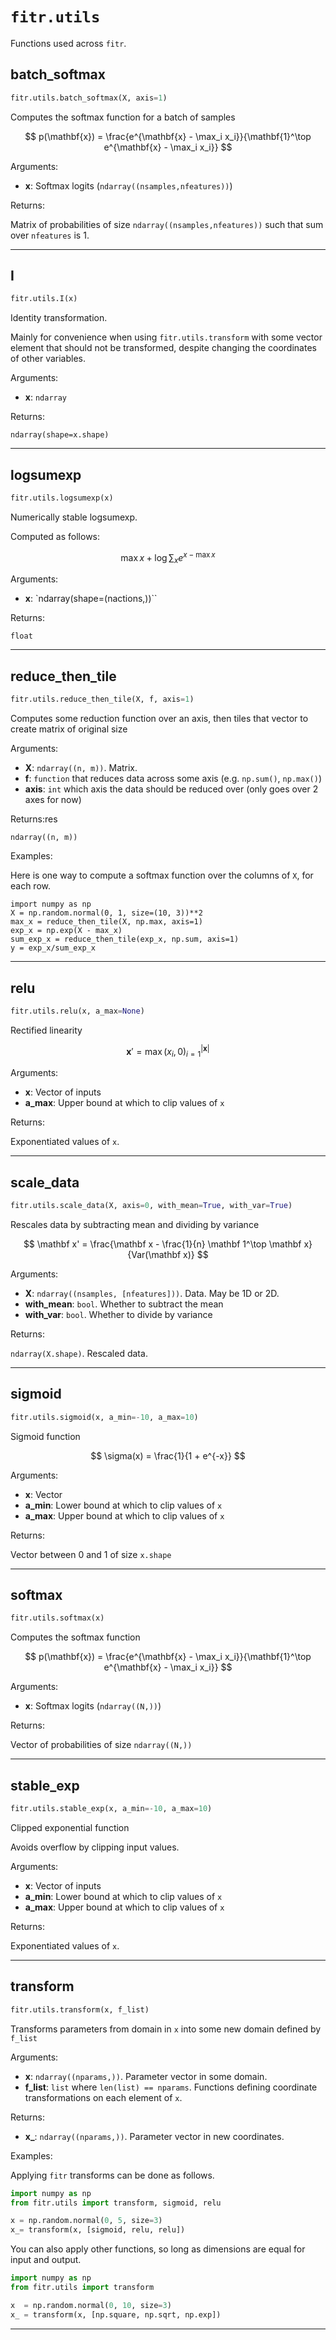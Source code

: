 # `fitr.utils`

Functions used across `fitr`.



## batch_softmax

```python
fitr.utils.batch_softmax(X, axis=1)
```

Computes the softmax function for a batch of samples

$$
p(\mathbf{x}) = \frac{e^{\mathbf{x} - \max_i x_i}}{\mathbf{1}^\top e^{\mathbf{x} - \max_i x_i}}
$$

Arguments:

- **x**: Softmax logits (`ndarray((nsamples,nfeatures))`)

Returns:

Matrix of probabilities of size `ndarray((nsamples,nfeatures))` such that sum over `nfeatures` is 1.

---



## I

```python
fitr.utils.I(x)
```

Identity transformation.

Mainly for convenience when using `fitr.utils.transform` with some vector element that should not be transformed, despite changing the coordinates of other variables.

Arguments:

- **x**: `ndarray`

Returns:

`ndarray(shape=x.shape)`

---



## logsumexp

```python
fitr.utils.logsumexp(x)
```

Numerically stable logsumexp.

Computed as follows:

$$
\max x + \log \sum_x e^{x - \max x}
$$

Arguments:

- **x**: `ndarray(shape=(nactions,))``

Returns:

`float`

---



## reduce_then_tile

```python
fitr.utils.reduce_then_tile(X, f, axis=1)
```

Computes some reduction function over an axis, then tiles that vector to create matrix of original size

Arguments:

- **X**: `ndarray((n, m))`. Matrix.
- **f**: `function` that reduces data across some axis (e.g. `np.sum()`, `np.max()`)
- **axis**: `int` which axis the data should be reduced over (only goes over 2 axes for now)

Returns:res

`ndarray((n, m))`

Examples:

Here is one way to compute a softmax function over the columns of `X`, for each row.

```
import numpy as np
X = np.random.normal(0, 1, size=(10, 3))**2
max_x = reduce_then_tile(X, np.max, axis=1)
exp_x = np.exp(X - max_x)
sum_exp_x = reduce_then_tile(exp_x, np.sum, axis=1)
y = exp_x/sum_exp_x
```

---



## relu

```python
fitr.utils.relu(x, a_max=None)
```

Rectified linearity

$$
\mathbf x' = \max (x_i, 0)_{i=1}^{|\mathbf x|}
$$

Arguments:

- **x**: Vector of inputs
- **a_max**: Upper bound at which to clip values of `x`

Returns:

Exponentiated values of `x`.

---



## scale_data

```python
fitr.utils.scale_data(X, axis=0, with_mean=True, with_var=True)
```

Rescales data by subtracting mean and dividing by variance

$$
\mathbf x' = \frac{\mathbf x - \frac{1}{n} \mathbf 1^\top \mathbf x}{Var(\mathbf x)}
$$

Arguments:

- **X**: `ndarray((nsamples, [nfeatures]))`. Data. May be 1D or 2D.
- **with_mean**: `bool`. Whether to subtract the mean
- **with_var**: `bool`. Whether to divide by variance

Returns:

`ndarray(X.shape)`. Rescaled data.

---



## sigmoid

```python
fitr.utils.sigmoid(x, a_min=-10, a_max=10)
```

Sigmoid function

$$
\sigma(x) = \frac{1}{1 + e^{-x}}
$$

Arguments:

- **x**: Vector
- **a_min**: Lower bound at which to clip values of `x`
- **a_max**: Upper bound at which to clip values of `x`

Returns:

Vector between 0 and 1 of size `x.shape`

---



## softmax

```python
fitr.utils.softmax(x)
```

Computes the softmax function

$$
p(\mathbf{x}) = \frac{e^{\mathbf{x} - \max_i x_i}}{\mathbf{1}^\top e^{\mathbf{x} - \max_i x_i}}
$$

Arguments:

- **x**: Softmax logits (`ndarray((N,))`)

Returns:

Vector of probabilities of size `ndarray((N,))`

---



## stable_exp

```python
fitr.utils.stable_exp(x, a_min=-10, a_max=10)
```

Clipped exponential function

Avoids overflow by clipping input values.

Arguments:

- **x**: Vector of inputs
- **a_min**: Lower bound at which to clip values of `x`
- **a_max**: Upper bound at which to clip values of `x`

Returns:

Exponentiated values of `x`.

---



## transform

```python
fitr.utils.transform(x, f_list)
```

Transforms parameters from domain in `x` into some new domain defined by `f_list`

Arguments:

- **x**: `ndarray((nparams,))`. Parameter vector in some domain.
- **f_list**: `list` where `len(list) == nparams`. Functions defining coordinate transformations on each element of `x`.

Returns:

- **x_**: `ndarray((nparams,))`. Parameter vector in new coordinates.

Examples:

Applying `fitr` transforms can be done as follows.

``` python
import numpy as np
from fitr.utils import transform, sigmoid, relu

x = np.random.normal(0, 5, size=3)
x_= transform(x, [sigmoid, relu, relu])
```

You can also apply other functions, so long as dimensions are equal for input and output.

``` python
import numpy as np
from fitr.utils import transform

x  = np.random.normal(0, 10, size=3)
x_ = transform(x, [np.square, np.sqrt, np.exp])
```

---



